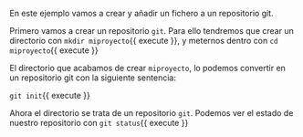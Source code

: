 En este ejemplo vamos a crear y añadir un fichero a un repositorio git.

Primero vamos a crear un repositorio `git`. Para ello tendremos que crear un directorio con `mkdir miproyecto`{{ execute }}, y meternos dentro con `cd miproyecto`{{ execute }}

El directorio que acabamos de crear `miproyecto`, lo podemos convertir en un repositorio git con la siguiente sentencia:

`git init`{{ execute }}

Ahora el directorio se trata de un repositorio `git`. Podemos ver el estado de nuestro repositorio con `git status`{{ execute }}
